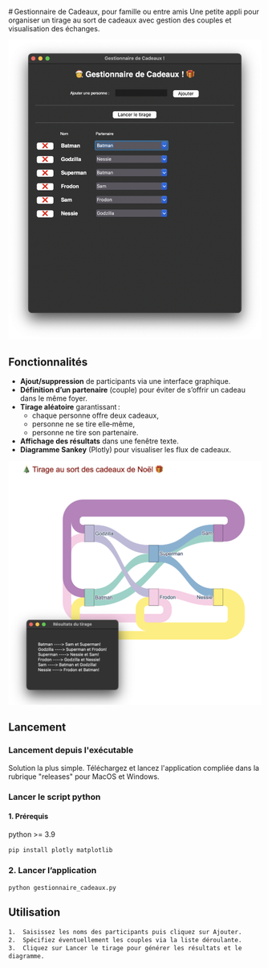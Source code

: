 # Gestionnaire de Cadeaux, pour famille ou entre amis
Une petite appli pour organiser un tirage au sort de cadeaux avec gestion des couples et visualisation des échanges.

![screenshot1](/screenshot1.png)

## Fonctionnalités
- **Ajout/suppression** de participants via une interface graphique.  
- **Définition d’un partenaire** (couple) pour éviter de s’offrir un cadeau dans le même foyer.  
- **Tirage aléatoire** garantissant :  
  - chaque personne offre deux cadeaux,  
  - personne ne se tire elle‑même,  
  - personne ne tire son partenaire.  
- **Affichage des résultats** dans une fenêtre texte.  
- **Diagramme Sankey** (Plotly) pour visualiser les flux de cadeaux.

![screenshot2](/screenshot2.png)

## Lancement
### Lancement depuis l'exécutable
Solution la plus simple.
Téléchargez et lancez l'application compliée dans la rubrique "releases" pour MacOS et Windows. 

### Lancer le script python
#### 1. Prérequis
python >= 3.9
```
pip install plotly matplotlib
```

### 2. Lancer l’application
```
python gestionnaire_cadeaux.py
```

## Utilisation

	1.	Saisissez les noms des participants puis cliquez sur Ajouter.
	2.	Spécifiez éventuellement les couples via la liste déroulante.
	3.	Cliquez sur Lancer le tirage pour générer les résultats et le diagramme.


